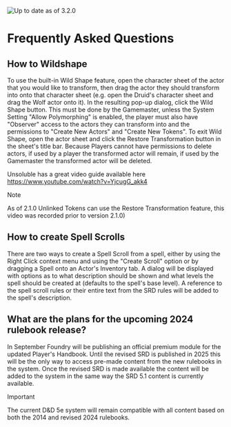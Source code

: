 ![Up to date as of 3.2.0](https://img.shields.io/static/v1?label=dnd5e&message=3.2.0&color=informational)

# Frequently Asked Questions

## How to Wildshape  
To use the built-in Wild Shape feature, open the character sheet of the actor that you would like to transform, then drag the actor they should transform into onto that character sheet (e.g. open the Druid's character sheet and drag the Wolf actor onto it). In the resulting pop-up dialog, click the Wild Shape button. This must be done by the Gamemaster, unless the System Setting "Allow Polymorphing" is enabled, the player must also have "Observer" access to the actors they can transform into and the permissions to "Create New Actors" and "Create New Tokens". To exit Wild Shape, open the actor sheet and click the Restore Transformation button in the sheet's title bar. Because Players cannot have permissions to delete actors, if used by a player the transformed actor will remain, if used by the Gamemaster the transformed actor will be deleted.

Unsoluble has a great video guide available here https://www.youtube.com/watch?v=YjcugG_akk4

> [!NOTE]
> As of 2.1.0 Unlinked Tokens can use the Restore Transformation feature, this video was recorded prior to version 2.1.0)

## How to create Spell Scrolls
There are two ways to create a Spell Scroll from a spell, either by using the Right Click context menu and using the "Create Scroll" option or by dragging a Spell onto an Actor's Inventory tab. A dialog will be displayed with options as to what description should be shown and what levels the spell should be created at (defaults to the spell's base level). A reference to the spell scroll rules or their entire text from the SRD rules will be added to the spell's description.

## What are the plans for the upcoming 2024 rulebook release?
In September Foundry will be publishing an official premium module for the updated Player's Handbook. Until the revised SRD is published in 2025 this will be the only way to access pre-made content from the new rulebooks in the system. Once the revised SRD is made available the content will be added to the system in the same way the SRD 5.1 content is currently available.

> [!IMPORTANT]
> The current D&D 5e system will remain compatible with all content based on both the 2014 and revised 2024 rulebooks.
